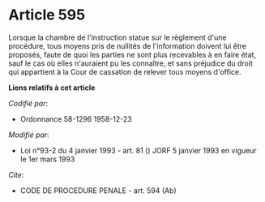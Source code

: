 # Article 595

Lorsque la chambre de l'instruction statue sur le règlement d'une procédure, tous moyens pris de nullités de l'information
doivent lui être proposés, faute de quoi les parties ne sont plus recevables à en faire état, sauf le cas où elles n'auraient
pu les connaître, et sans préjudice du droit qui appartient à la Cour de cassation de relever tous moyens d'office.

**Liens relatifs à cet article**

_Codifié par_:

  - Ordonnance 58-1296 1958-12-23

_Modifié par_:

  - Loi n°93-2 du 4 janvier 1993 - art. 81 () JORF 5 janvier 1993 en vigueur le 1er mars 1993

_Cite_:

  - CODE DE PROCEDURE PENALE - art. 594 (Ab)

